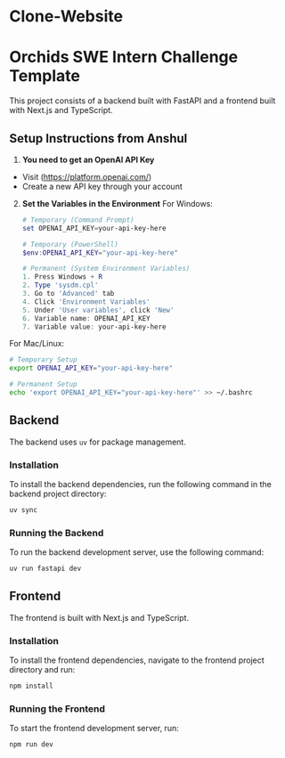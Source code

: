 # Clone-Website
# Orchids SWE Intern Challenge Template

This project consists of a backend built with FastAPI and a frontend built with Next.js and TypeScript.

## Setup Instructions from Anshul
1. **You need to get an OpenAI API Key**
- Visit (https://platform.openai.com/)
- Create a new API key through your account

2. **Set the Variables in the Environment**
   For Windows:
   ```powershell
   # Temporary (Command Prompt)
   set OPENAI_API_KEY=your-api-key-here

   # Temporary (PowerShell)
   $env:OPENAI_API_KEY="your-api-key-here"

   # Permanent (System Environment Variables)
   1. Press Windows + R
   2. Type 'sysdm.cpl'
   3. Go to 'Advanced' tab
   4. Click 'Environment Variables'
   5. Under 'User variables', click 'New'
   6. Variable name: OPENAI_API_KEY
   7. Variable value: your-api-key-here

For Mac/Linux:
   ```bash
   # Temporary Setup
   export OPENAI_API_KEY="your-api-key-here"

   # Permanent Setup
   echo 'export OPENAI_API_KEY="your-api-key-here"' >> ~/.bashrc
   ```

## Backend

The backend uses `uv` for package management.

### Installation

To install the backend dependencies, run the following command in the backend project directory:

```bash
uv sync
```

### Running the Backend

To run the backend development server, use the following command:

```bash
uv run fastapi dev
```

## Frontend

The frontend is built with Next.js and TypeScript.

### Installation

To install the frontend dependencies, navigate to the frontend project directory and run:

```bash
npm install
```

### Running the Frontend

To start the frontend development server, run:

```bash
npm run dev
```
